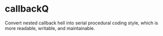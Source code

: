 # callbackQ
Convert nested callback hell into serial procedural coding style, which is more readable, writable, and maintainable.
